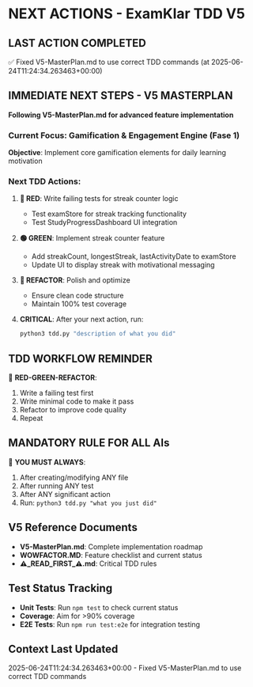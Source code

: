 # NEXT ACTIONS - ExamKlar TDD V5

## LAST ACTION COMPLETED
✅ Fixed V5-MasterPlan.md to use correct TDD commands (at 2025-06-24T11:24:34.263463+00:00)

## IMMEDIATE NEXT STEPS - V5 MASTERPLAN
**Following V5-MasterPlan.md for advanced feature implementation**

### Current Focus: Gamification & Engagement Engine (Fase 1)
**Objective**: Implement core gamification elements for daily learning motivation

### Next TDD Actions:
1. **🔴 RED**: Write failing tests for streak counter logic
   - Test examStore for streak tracking functionality
   - Test StudyProgressDashboard UI integration

2. **🟢 GREEN**: Implement streak counter feature
   - Add streakCount, longestStreak, lastActivityDate to examStore
   - Update UI to display streak with motivational messaging

3. **🔵 REFACTOR**: Polish and optimize
   - Ensure clean code structure
   - Maintain 100% test coverage

4. **CRITICAL**: After your next action, run:
   ```bash
   python3 tdd.py "description of what you did"
   ```

## TDD WORKFLOW REMINDER
🧪 **RED-GREEN-REFACTOR**:
1. Write a failing test first
2. Write minimal code to make it pass  
3. Refactor to improve code quality
4. Repeat

## MANDATORY RULE FOR ALL AIs
🚨 **YOU MUST ALWAYS**:
1. After creating/modifying ANY file
2. After running ANY test
3. After ANY significant action
4. Run: `python3 tdd.py "what you just did"`

## V5 Reference Documents
- **V5-MasterPlan.md**: Complete implementation roadmap
- **WOWFACTOR.MD**: Feature checklist and current status
- **⚠️_READ_FIRST_⚠️.md**: Critical TDD rules

## Test Status Tracking
- **Unit Tests**: Run `npm test` to check current status
- **Coverage**: Aim for >90% coverage
- **E2E Tests**: Run `npm run test:e2e` for integration testing

## Context Last Updated
2025-06-24T11:24:34.263463+00:00 - Fixed V5-MasterPlan.md to use correct TDD commands
